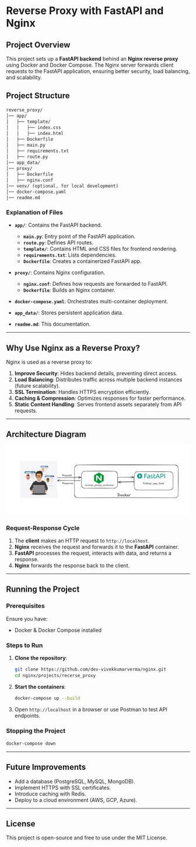# Reverse Proxy with FastAPI and Nginx

## Project Overview
This project sets up a **FastAPI backend** behind an **Nginx reverse proxy** using Docker and Docker Compose. The Nginx server forwards client requests to the FastAPI application, ensuring better security, load balancing, and scalability.

## Project Structure
```
reverse_proxy/
│── app/
│   ├── template/
│   │   ├── index.css
│   │   ├── index.html
│   ├── Dockerfile
│   ├── main.py
│   ├── requirements.txt
│   ├── route.py
│── app_data/
│── proxy/
│   ├── Dockerfile
│   ├── nginx.conf
│── venv/ (optional, for local development)
│── docker-compose.yaml
│── readme.md
```

### Explanation of Files
- **`app/`**: Contains the FastAPI backend.
  - **`main.py`**: Entry point of the FastAPI application.
  - **`route.py`**: Defines API routes.
  - **`template/`**: Contains HTML and CSS files for frontend rendering.
  - **`requirements.txt`**: Lists dependencies.
  - **`Dockerfile`**: Creates a containerized FastAPI app.

- **`proxy/`**: Contains Nginx configuration.
  - **`nginx.conf`**: Defines how requests are forwarded to FastAPI.
  - **`Dockerfile`**: Builds an Nginx container.

- **`docker-compose.yaml`**: Orchestrates multi-container deployment.
- **`app_data/`**: Stores persistent application data.
- **`readme.md`**: This documentation.

---

## Why Use Nginx as a Reverse Proxy?
Nginx is used as a reverse proxy to:
1. **Improve Security**: Hides backend details, preventing direct access.
2. **Load Balancing**: Distributes traffic across multiple backend instances (future scalability).
3. **SSL Termination**: Handles HTTPS encryption efficiently.
4. **Caching & Compression**: Optimizes responses for faster performance.
5. **Static Content Handling**: Serves frontend assets separately from API requests.

---

## Architecture Diagram
![reverse_proxy](../../imgResource/reverse_proxy.png)

### Request-Response Cycle
1. The **client** makes an HTTP request to `http://localhost`.
2. **Nginx** receives the request and forwards it to the **FastAPI** container.
3. **FastAPI** processes the request, interacts with data, and returns a response.
4. **Nginx** forwards the response back to the client.

---

## Running the Project
### Prerequisites
Ensure you have:
- Docker & Docker Compose installed

### Steps to Run
1. **Clone the repository**:
   ```sh
   git clone https://github.com/dev-vivekkumarverma/nginx.git
   cd nginx/projects/recerse_proxy
   ```
2. **Start the containers**:
   ```sh
   docker-compose up --build
   ```
3. Open `http://localhost` in a browser or use Postman to test API endpoints.

### Stopping the Project
```sh
docker-compose down
```

---

## Future Improvements
- Add a database (PostgreSQL, MySQL, MongoDB).
- Implement HTTPS with SSL certificates.
- Introduce caching with Redis.
- Deploy to a cloud environment (AWS, GCP, Azure).

---

## License
This project is open-source and free to use under the MIT License.

